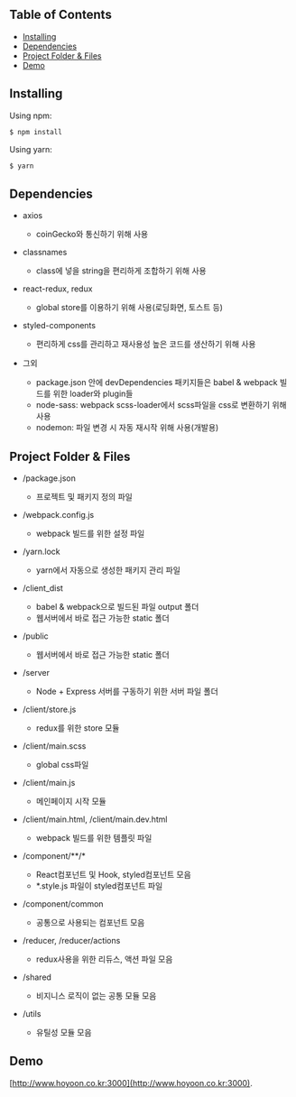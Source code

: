 ## Table of Contents
  - [Installing](#Installing)
  - [Dependencies](#Dependencies)
  - [Project Folder & Files](#Project-Folder-&-File)
  - [Demo](#Demo)

## Installing

Using npm:

```bash
$ npm install
```

Using yarn:

```bash
$ yarn
```

## Dependencies
- axios
   - coinGecko와 통신하기 위해 사용

- classnames
	- class에 넣을 string을 편리하게 조합하기 위해 사용

- react-redux, redux 
	- global store를 이용하기 위해 사용(로딩화면, 토스트 등)

- styled-components
	- 편리하게 css를 관리하고 재사용성 높은 코드를 생산하기 위해 사용

- 그외
	- package.json 안에 devDependencies 패키지들은 babel & webpack 빌드를 위한 loader와 plugin들
	- node-sass: webpack scss-loader에서 scss파일을 css로 변환하기 위해 사용
	- nodemon: 파일 변경 시 자동 재시작 위해 사용(개발용)

## Project Folder & Files

- /package.json 
	- 프로젝트 및 패키지 정의 파일

- /webpack.config.js
	- webpack 빌드를 위한 설정 파일

- /yarn.lock
	- yarn에서 자동으로 생성한 패키지 관리 파일


- /client_dist
	- babel & webpack으로 빌드된 파일 output 폴더
	- 웹서버에서 바로 접근 가능한 static 폴더

- /public
	- 웹서버에서 바로 접근 가능한 static 폴더

- /server
	- Node + Express 서버를 구동하기 위한 서버 파일 폴더

- /client/store.js
	- redux를 위한 store 모듈

- /client/main.scss
	- global css파일

- /client/main.js
	- 메인페이지 시작 모듈

- /client/main.html, /client/main.dev.html
	- webpack 빌드를 위한 템플릿 파일

- /component/**/*
	- React컴포넌트 및 Hook, styled컴포넌트 모음
	- *.style.js 파일이 styled컴포넌트 파일

- /component/common
	- 공통으로 사용되는 컴포넌트 모음
	
- /reducer, /reducer/actions
	- redux사용을 위한 리듀스, 액션 파일 모음

- /shared
	- 비지니스 로직이 없는 공통 모듈 모음

- /utils
	- 유틸성 모듈 모음

## Demo

[http://www.hoyoon.co.kr:3000](http://www.hoyoon.co.kr:3000).